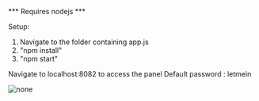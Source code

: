 *** Requires nodejs ***

Setup:

1. Navigate to the folder containing app.js
2. "npm install"
3. "npm start"

Navigate to localhost:8082 to access the panel
Default password : letmein

![none](../master/hash/public/images/images2.png?raw=true)

